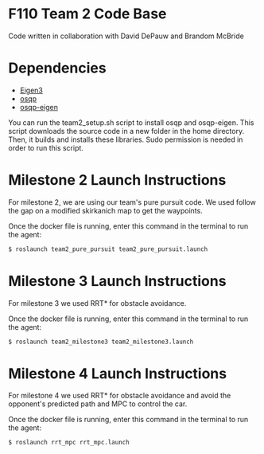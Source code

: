 # F110 Team 2 Code Base

Code written in collaboration with David DePauw and Brandom McBride

# Dependencies
- [Eigen3](http://eigen.tuxfamily.org/index.php?title=Main_Page)
- [osqp](http://osqp.readthedocs.io/en/latest/index.html)
- [osqp-eigen](https://robotology.github.io/osqp-eigen/doxygen/doc/html/index.html)

You can run the team2_setup.sh script to install osqp and osqp-eigen. This script downloads the source code in a new folder in the home directory. Then, it builds and installs these libraries. Sudo permission is needed in order to run this script.

# Milestone 2 Launch Instructions
For milestone 2, we are using our team's pure pursuit code. We used follow the gap on a modified skirkanich map to get the waypoints.

Once the docker file is running, enter this command in the terminal to run the agent:
```bash
$ roslaunch team2_pure_pursuit team2_pure_pursuit.launch
```

# Milestone 3 Launch Instructions
For milestone 3 we used RRT* for obstacle avoidance.

Once the docker file is running, enter this command in the terminal to run the agent:
```bash
$ roslaunch team2_milestone3 team2_milestone3.launch
```

# Milestone 4 Launch Instructions
For milestone 4 we used RRT* for obstacle avoidance and avoid the opponent's predicted path and MPC to control the car.

Once the docker file is running, enter this command in the terminal to run the agent:
```bash
$ roslaunch rrt_mpc rrt_mpc.launch
```
